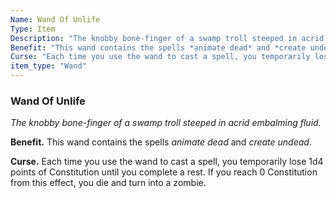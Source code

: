 ```yaml
---
Name: Wand Of Unlife
Type: Item
Description: "The knobby bone-finger of a swamp troll steeped in acrid embalming fluid."
Benefit: "This wand contains the spells *animate dead* and *create undead*."
Curse: "Each time you use the wand to cast a spell, you temporarily lose 1d4 points of Constitution until you complete a rest. If you reach 0 Constitution from this effect, you die and turn into a zombie."
item_type: "Wand"
---
```


### Wand Of Unlife

_The knobby bone-finger of a swamp troll steeped in acrid embalming fluid._

**Benefit.** This wand contains the spells *animate dead* and *create undead*.

**Curse.** Each time you use the wand to cast a spell, you temporarily lose 1d4 points of Constitution until you complete a rest. If you reach 0 Constitution from this effect, you die and turn into a zombie.

